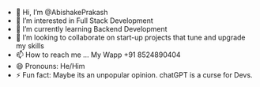 - 👋 Hi, I’m @AbishakePrakash
- 👀 I’m interested in Full Stack Development
- 🌱 I’m currently learning Backend Development
- 💞️ I’m looking to collaborate on start-up projects that tune and upgrade my skills
- 📫 How to reach me ... My Wapp +91 8524890404
- 😄 Pronouns: He/Him
- ⚡ Fun fact: Maybe its an unpopular opinion. chatGPT is a curse for Devs.

<!---
AbishakePrakash/AbishakePrakash is a ✨ special ✨ repository because its `README.md` (this file) appears on your GitHub profile.
You can click the Preview link to take a look at your changes.
--->
